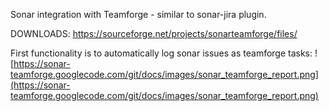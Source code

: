 Sonar integration  with Teamforge - similar to sonar-jira plugin.

DOWNLOADS:
https://sourceforge.net/projects/sonarteamforge/files/



First functionality is to automatically log sonar issues as teamforge tasks:
![https://sonar-teamforge.googlecode.com/git/docs/images/sonar_teamforge_report.png](https://sonar-teamforge.googlecode.com/git/docs/images/sonar_teamforge_report.png)